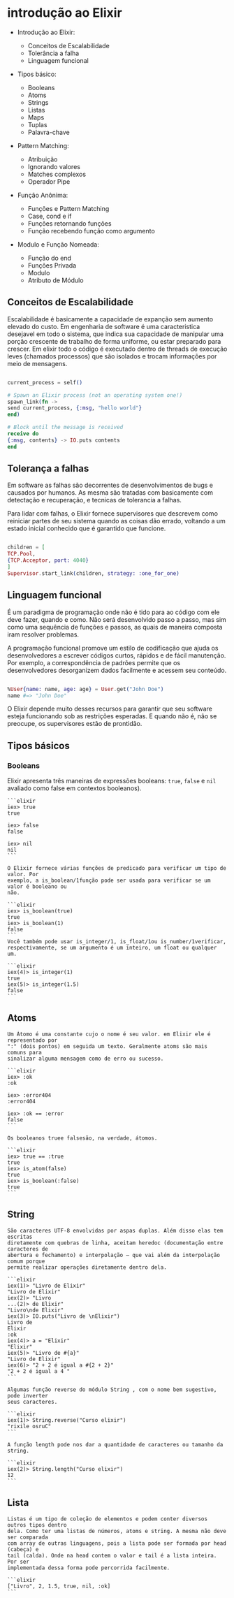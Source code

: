 # introdução ao Elixir

* Introdução ao Elixir:
  * Conceitos de Escalabilidade
  * Tolerância a falha
  * Linguagem funcional

* Tipos básico:
  * Booleans
  * Atoms
  * Strings
  * Listas
  * Maps
  * Tuplas
  * Palavra-chave

* Pattern Matching:
  * Atribuição
  * Ignorando valores
  * Matches complexos
  * Operador Pipe

* Função Anônima:
  * Funções e Pattern Matching
  * Case, cond e if
  * Funções retornando funções
  * Função recebendo função como argumento

* Modulo e Função Nomeada:
  * Função do end
  * Funções Privada
  * Modulo
  * Atributo de Módulo

## Conceitos de Escalabilidade

Escalabilidade é basicamente a capacidade de expanção sem aumento elevado do custo. Em engenharia de software é uma caracteristica desejavel em todo o sistema, que indica sua capacidade de manipular uma porção crescente de trabalho de forma uniforme, ou estar preparado para crescer.
Em elixir todo o código é executado dentro de threads de execução leves (chamados processos) que são isolados e trocam informações por meio de mensagens.

```elixir

current_process = self()

# Spawn an Elixir process (not an operating system one!)
spawn_link(fn ->
send current_process, {:msg, "hello world"}
end)

# Block until the message is received
receive do
{:msg, contents} -> IO.puts contents
end
```

## Tolerança a falhas

Em software as falhas são decorrentes de desenvolvimentos de bugs e causados por humanos. As mesma são tratadas com basicamente com detectação e recuperação, e tecnicas de tolerancia a falhas.

Para lidar com falhas, o Elixir fornece supervisores que descrevem como reiniciar partes de seu sistema quando as coisas dão errado, voltando a um estado inicial conhecido que é garantido que funcione.

```elixir

children = [
TCP.Pool,
{TCP.Acceptor, port: 4040}
]
Supervisor.start_link(children, strategy: :one_for_one)
```

## Linguagem funcional

É um paradigma de programação onde não é tido para ao código com ele deve fazer,
quando e como. Não será desenvolvido passo a passo, mas sim como uma sequência de
funções e passos, as quais de maneira composta iram resolver problemas.

A programação funcional promove um estilo de codificação que ajuda os desenvolvedores a escrever códigos curtos, rápidos e de fácil manutenção. Por exemplo, a correspondência de padrões permite que os desenvolvedores desorganizem dados facilmente e acessem seu conteúdo.

```elixir

%User{name: name, age: age} = User.get("John Doe")
name #=> "John Doe"  
```

O Elixir depende muito desses recursos para garantir que seu software esteja funcionando 
sob as restrições esperadas. E quando não é, não se preocupe, os supervisores estão de 
prontidão.

## Tipos básicos

### Booleans

Elixir apresenta três maneiras de expressões booleans: `true`, `false` e `nil`
avaliado como false em contextos booleanos).

    ```elixir
    iex> true
    true

    iex> false
    false

    iex> nil
    nil
    ```

    O Elixir fornece várias funções de predicado para verificar um tipo de valor. Por
    exemplo, a is_boolean/1função pode ser usada para verificar se um valor é booleano ou
    não.

    ```elixir
    iex> is_boolean(true)
    true
    iex> is_boolean(1)
    false
    ```
    Você também pode usar is_integer/1, is_float/1ou is_number/1verificar, 
    respectivamente, se um argumento é um inteiro, um float ou qualquer um.

    ```elixir
    iex(4)> is_integer(1)
    true
    iex(5)> is_integer(1.5)
    false
    ```
## Atoms

    Um Átomo é uma constante cujo o nome é seu valor. em Elixir ele é representado por
    ":" (dois pontos) em seguida um texto. Geralmente atoms são mais comuns para
    sinalizar alguma mensagem como de erro ou sucesso.

    ```elixir
    iex> :ok
    :ok
    
    iex> :error404
    :error404

    iex> :ok == :error 
    false
    ```
    
    Os booleanos truee falsesão, na verdade, átomos.

    ```elixir
    iex> true == :true
    true
    iex> is_atom(false)
    true
    iex> is_boolean(:false)
    true
    ```
## String

    São caracteres UTF-8 envolvidas por aspas duplas. Além disso elas tem escritas 
    diretamente com quebras de linha, aceitam heredoc (documentação entre caracteres de 
    abertura e fechamento) e interpolação — que vai além da interpolação comum porque 
    permite realizar operações diretamente dentro dela. 

    ```elixir
    iex(1)> "Livro de Elixir"
    "Livro de Elixir"
    iex(2)> "Livro
    ...(2)> de Elixir"
    "Livro\nde Elixir"
    iex(3)> IO.puts("Livro de \nElixir")
    Livro de
    Elixir
    :ok
    iex(4)> a = "Elixir"
    "Elixir"
    iex(5)> "Livro de #{a}"
    "Livro de Elixir"
    iex(6)> "2 + 2 é igual a #{2 + 2}"
    "2 + 2 é igual a 4 "
    ```

    Algumas função reverse do módulo String , com o nome bem sugestivo, pode inverter 
    seus caracteres.

    ```elixir
    iex(1)> String.reverse("Curso elixir")
    "rixile osruC"  
    ```

    A função length pode nos dar a quantidade de caracteres ou tamanho da string.

    ```elixir
    iex(2)> String.length("Curso elixir") 
    12
    ```
## Lista

    Listas é um tipo de coleção de elementos e podem conter diversos outros tipos dentro 
    dela. Como ter uma listas de números, atoms e string. A mesma não deve ser comparada 
    com array de outras linguagens, pois a lista pode ser formada por head (cabeça) e 
    tail (calda). Onde na head contem o valor e tail é a lista inteira. Por ser 
    implementada dessa forma pode percorrida facilmente.

    ```elixir
    ["Livro", 2, 1.5, true, nil, :ok]
    ```